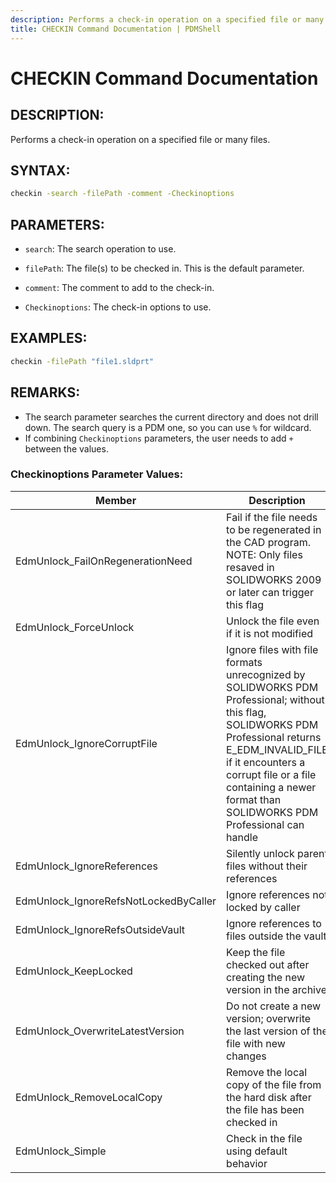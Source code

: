 ```yaml
---
description: Performs a check-in operation on a specified file or many files.
title: CHECKIN Command Documentation | PDMShell
---
```


# CHECKIN Command Documentation

## DESCRIPTION:
Performs a check-in operation on a specified file or many files.

## SYNTAX:

```bash
checkin -search -filePath -comment -Checkinoptions
```
## PARAMETERS:
- `search`: The search operation to use.

- `filePath`: The file(s) to be checked in. This is the default parameter.

- `comment`: The comment to add to the check-in.

- `Checkinoptions`: The check-in options to use.

## EXAMPLES:
```bash
checkin -filePath "file1.sldprt"
```

## REMARKS:
- The search parameter searches the current directory and does not drill down. The search query is a PDM one, so you can use `%` for wildcard.
- If combining `Checkinoptions` parameters, the user needs to add `+` between the values.

### Checkinoptions Parameter Values:

| Member                                    | Description                                                                                                      |
|-------------------------------------------|------------------------------------------------------------------------------------------------------------------|
| EdmUnlock_FailOnRegenerationNeed          | Fail if the file needs to be regenerated in the CAD program. NOTE: Only files resaved in SOLIDWORKS 2009 or later can trigger this flag |
| EdmUnlock_ForceUnlock                     | Unlock the file even if it is not modified                                                                       |
| EdmUnlock_IgnoreCorruptFile               | Ignore files with file formats unrecognized by SOLIDWORKS PDM Professional; without this flag, SOLIDWORKS PDM Professional returns E_EDM_INVALID_FILE if it encounters a corrupt file or a file containing a newer format than SOLIDWORKS PDM Professional can handle |
| EdmUnlock_IgnoreReferences                | Silently unlock parent files without their references                                                            |
| EdmUnlock_IgnoreRefsNotLockedByCaller     | Ignore references not locked by caller                                                                           |
| EdmUnlock_IgnoreRefsOutsideVault          | Ignore references to files outside the vault                                                                     |
| EdmUnlock_KeepLocked                      | Keep the file checked out after creating the new version in the archive                                          |
| EdmUnlock_OverwriteLatestVersion          | Do not create a new version; overwrite the last version of the file with new changes                             |
| EdmUnlock_RemoveLocalCopy                 | Remove the local copy of the file from the hard disk after the file has been checked in                          |
| EdmUnlock_Simple                          | Check in the file using default behavior                                                                         |